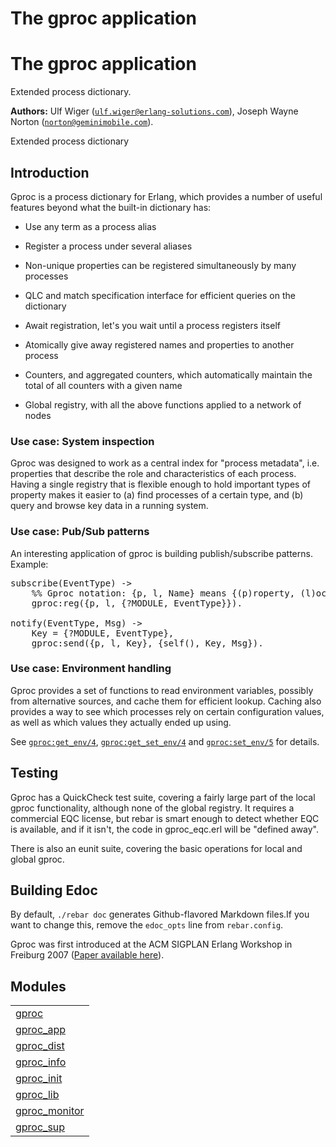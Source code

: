 

<h1>The gproc application</h1>

The gproc application
=====================
Extended process dictionary.

__Authors:__ Ulf Wiger ([`ulf.wiger@erlang-solutions.com`](mailto:ulf.wiger@erlang-solutions.com)), Joseph Wayne Norton ([`norton@geminimobile.com`](mailto:norton@geminimobile.com)).

Extended process dictionary



<h2>Introduction</h2>





Gproc is a process dictionary for Erlang, which provides a number of useful features beyond what the built-in dictionary has:


* Use any term as a process alias

* Register a process under several aliases

* Non-unique properties can be registered simultaneously by many processes

* QLC and match specification interface for efficient queries on the 
  dictionary

* Await registration, let's you wait until a process registers itself

* Atomically give away registered names and properties to another process

* Counters, and aggregated counters, which automatically maintain the 
  total of all counters with a given name

* Global registry, with all the above functions applied to a network of nodes





<h3>Use case: System inspection</h3>





Gproc was designed to work as a central index for "process metadata", i.e.
properties that describe the role and characteristics of each process. Having
a single registry that is flexible enough to hold important types of property
makes it easier to (a) find processes of a certain type, and (b) query and 
browse key data in a running system.



<h3>Use case: Pub/Sub patterns</h3>





An interesting application of gproc is building publish/subscribe patterns.
Example:

<pre>
subscribe(EventType) ->
    %% Gproc notation: {p, l, Name} means {(p)roperty, (l)ocal, Name}
    gproc:reg({p, l, {?MODULE, EventType}}).

notify(EventType, Msg) ->
    Key = {?MODULE, EventType},
    gproc:send({p, l, Key}, {self(), Key, Msg}).
</pre>



<h3>Use case: Environment handling</h3>





Gproc provides a set of functions to read environment variables, possibly from
alternative sources, and cache them for efficient lookup. Caching also provides
a way to see which processes rely on certain configuration values, as well as 
which values they actually ended up using. 



See [`gproc:get_env/4`](gproc.md#get_env-4), [`gproc:get_set_env/4`](gproc.md#get_set_env-4) and 
[`gproc:set_env/5`](gproc.md#set_env-5) for details.



<h2>Testing</h2>





Gproc has a QuickCheck test suite, covering a fairly large part of the local 
gproc functionality, although none of the global registry. It requires a 
commercial EQC license, but rebar is smart enough to detect whether EQC is 
available, and if it isn't, the code in gproc_eqc.erl will be "defined away".



There is also an eunit suite, covering the basic operations for local and 
global gproc.



<h2>Building Edoc</h2>




By default, `./rebar doc` generates Github-flavored Markdown files.If you want to change this, remove the `edoc_opts` line from `rebar.config`.

Gproc was first introduced at the ACM SIGPLAN Erlang Workshop in
Freiburg 2007 ([Paper available here](erlang07-wiger.pdf)).


<h2 class="indextitle">Modules</h2>



<table width="100%" border="0" summary="list of modules">
<tr><td><a href="gproc.md" class="module">gproc</a></td></tr>
<tr><td><a href="gproc_app.md" class="module">gproc_app</a></td></tr>
<tr><td><a href="gproc_dist.md" class="module">gproc_dist</a></td></tr>
<tr><td><a href="gproc_info.md" class="module">gproc_info</a></td></tr>
<tr><td><a href="gproc_init.md" class="module">gproc_init</a></td></tr>
<tr><td><a href="gproc_lib.md" class="module">gproc_lib</a></td></tr>
<tr><td><a href="gproc_monitor.md" class="module">gproc_monitor</a></td></tr>
<tr><td><a href="gproc_sup.md" class="module">gproc_sup</a></td></tr></table>

